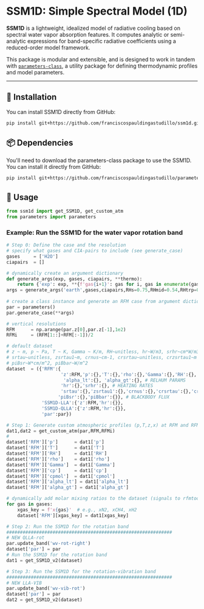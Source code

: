 # SSM1D: Simple Spectral Model (1D)

**SSM1D** is a lightweight, idealized model of radiative cooling based on spectral water vapor absorption features. It computes analytic or semi-analytic expressions for band-specific radiative coefficients using a reduced-order model framework.

This package is modular and extensible, and is designed to work in tandem with [`parameters-class`](https://github.com/franciscospauldingastudillo/parameters-class), a utility package for defining thermodynamic profiles and model parameters.

---

## 🔧 Installation

You can install SSM1D directly from GitHub:

```bash
pip install git+https://github.com/franciscospauldingastudillo/ssm1d.git
```

## 📦 Dependencies

You'll need to download the parameters-class package to use the SSM1D. You can install it directly from GitHub:
```bash
pip install git+https://github.com/franciscospauldingastudillo/parameters-class.git
```

## 🚀 Usage

```python
from ssm1d import get_SSM1D, get_custom_atm
from parameters import parameters
```

### Example: Run the SSM1D for the water vapor rotation band
```python
# Step 0: Define the case and the resolution
# specify what gases and CIA-pairs to include (see generate_case)
gases     = ['H2O']
ciapairs  = []

# dynamically create an argument dictionary
def generate_args(exp, gases, ciapairs, **thermo):
    return {'exp': exp, **{f'gas{i+1}': gas for i, gas in enumerate(gases)}, 'valid_ciapairs': ciapairs, **thermo}
args = generate_args('earth',gases,ciapairs,RHs=0.75,RHmid=0.54,RHtrp=0.75,uniform=1,Ts=300,Tmid=250,Ttrp=200)
        
# create a class instance and generate an RFM case from argument dictionary
par = parameters()
par.generate_case(**args)

# vertical resolutions
RFM      = np.arange(par.z[0],par.z[-1],1e2)
RFMi     = (RFM[1::]+RFM[:-1])/2

# default dataset
# z ~ m, p ~ Pa, T ~ K, Gamma ~ K/m, RH~unitless, hr~W/m3, srhr~cm*W/m3
# srtau~unitless, zsrtau1~m, crnus~cm-1, crsrtau~unitless, crzsrtau1~m
# piBsr~W*cm/m^2, piBbar~W/m^2
dataset  = ({'RFM':{
                    'z':RFM,'p':{},'T':{},'rho':{},'Gamma':{},'RH':{}, 'cp':{}, # THERMODYNAMICS
                     'alpha_lt':{}, 'alpha_gt':{}, # RELHUM PARAMS
                    'hr':{},'srhr':{}, # HEATING RATES
                    'srtau':{},'zsrtau1':{},'crnus':{},'crsrtau':{},'crzsrtau1':{}, # OPTICAL DEPTH
                   'piBsr':{},'piBbar':{}}, # BLACKBODY FLUX
             'SSM1D-LLA':{'z':RFM,'hr':{}},
             'SSM1D-QLLA':{'z':RFM,'hr':{}},
             'par':par}) 

# Step 1: Generate custom atmospheric profiles (p,T,z,x) at RFM and RFMi resolution
dat1,dat2 = get_custom_atm(par,RFM,RFMi)
#
dataset['RFM']['p']      = dat1['p']
dataset['RFM']['T']      = dat1['T']
dataset['RFM']['RH']     = dat1['RH']
dataset['RFM']['rho']    = dat1['rho']
dataset['RFM']['Gamma']  = dat1['Gamma']
dataset['RFM']['cp']     = dat1['cp']
dataset['RFM']['cpmol']  = dat1['cpmol']
dataset['RFM']['alpha_lt'] = dat1['alpha_lt']
dataset['RFM']['alpha_gt'] = dat1['alpha_gt']

# dynamically add molar mixing ratios to the dataset (signals to rfmtools how to build the RFM experiments)
for gas in gases:
    xgas_key = f'x{gas}'  # e.g., xN2, xCH4, xH2
    dataset['RFM'][xgas_key] = dat1[xgas_key]

# Step 2: Run the SSM1D for the rotation band
#############################################################
# NEW QLLA-rot
par.update_band('wv-rot-right')
dataset['par'] = par
# Run the SSM1D for the rotation band
dat1 = get_SSM1D_v2(dataset)

# Step 3: Run the SSM1D for the rotation-vibration band
#############################################################
# NEW LLA-VIB
par.update_band('wv-vib-rot')
dataset['par'] = par
dat2 = get_SSM1D_v2(dataset)
```


